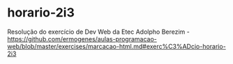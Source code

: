 # horario-2i3
Resolução do exercício  de Dev Web da Etec Adolpho Berezim - https://github.com/ermogenes/aulas-programacao-web/blob/master/exercises/marcacao-html.md#exerc%C3%ADcio-horario-2i3
